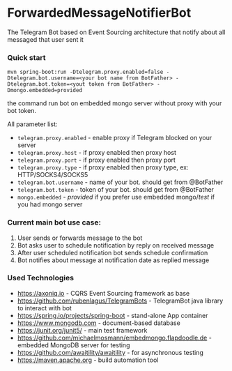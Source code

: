 # ForwardedMessageNotifierBot
The Telegram Bot based on Event Sourcing architecture that notify about all messaged that user sent it

### Quick start

`mvn spring-boot:run -Dtelegram.proxy.enabled=false -Dtelegram.bot.username=<your bot name from BotFather> -Dtelegram.bot.token=<yout token from BotFather> -Dmongo.embedded=provided`

the command run bot on embedded mongo server without proxy with your bot token.

All parameter list:
* `telegram.proxy.enabled` - enable proxy if Telegram blocked on your server
* `telegram.proxy.host` - if proxy enabled then proxy host
* `telegram.proxy.port` - if proxy enabled then proxy port
* `telegram.proxy.type` - if proxy enabled then proxy type, ex: HTTP/SOCKS4/SOCKS5
* `telegram.bot.username` - name of your bot. should get from @BotFather
* `telegram.bot.token` - token of your bot. should get from @BotFather
* `mongo.embedded` - *provided* if you prefer use embedded mongo/*test* if you had mongo server

### Current main bot use case:
1. User sends or forwards message to the bot
2. Bot asks user to schedule notification by reply on received message
3. After user scheduled notification bot sends schedule confirmation
4. Bot notifies about message at notification date as replied message 

### Used Technologies
* https://axoniq.io - CQRS Event Sourcing framework as base
* https://github.com/rubenlagus/TelegramBots - TelegramBot java library to interact with bot
* https://spring.io/projects/spring-boot - stand-alone App container
* https://www.mongodb.com - document-based database
* https://junit.org/junit5/ - main test framework
* https://github.com/michaelmosmann/embedmongo.flapdoodle.de - embedded MongoDB server for testing
* https://github.com/awaitility/awaitility - for asynchronous testing
* https://maven.apache.org - build automation tool

 
